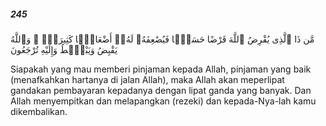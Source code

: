 ##### 245

<span class="ayah">مَّن ذَا ٱلَّذِى يُقْرِضُ ٱللَّهَ قَرْضًا حَسَنًۭا فَيُضَٰعِفَهُۥ لَهُۥٓ أَضْعَافًۭا كَثِيرَةًۭ ۚ وَٱللَّهُ يَقْبِضُ وَيَبْصُۜطُ وَإِلَيْهِ تُرْجَعُونَ</span>

<span class="ayah_translation">Siapakah yang mau memberi pinjaman kepada Allah, pinjaman yang baik (menafkahkan hartanya di jalan Allah), maka Allah akan meperlipat gandakan pembayaran kepadanya dengan lipat ganda yang banyak. Dan Allah menyempitkan dan melapangkan (rezeki) dan kepada-Nya-lah kamu dikembalikan.</span>
